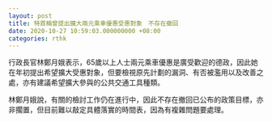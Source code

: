 ```yaml
---
layout: post
title: 特首稱曾提出擴大兩元乘車優惠受惠對象　不存在撤回
date: 2020-10-27 10:59:03.000000000 +08:00
categories: rthk
---
```


行政長官林鄭月娥表示，65歲以上人士兩元乘車優惠是廣受歡迎的德政，因此她在年初提出希望擴大受惠對象，但要檢視原先計劃的漏洞、有否被濫用以及改善之處，亦有建議希望擴大參與的公共交通工具種類。

林鄭月娥說，有關的檢討工作仍在進行中，因此不存在撤回已公布的政策目標，亦非擱置，但目前難以敲定具體落實的時間表，因為有複雜問題要處理。
